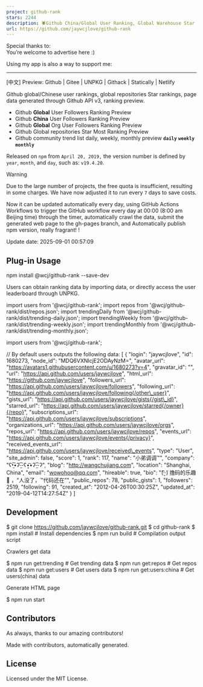 ```yaml
---
project: github-rank
stars: 2244
description: 🕷️Github China/Global User Ranking, Global Warehouse Star Ranking (Github Action is automatically updated daily).
url: https://github.com/jaywcjlove/github-rank
---
```


Special thanks to:  
You’re welcome to advertise here :)  
  
Using my app is also a way to support me:  
  
  

* * *

\[中文\] Preview: Github | Gitee | UNPKG | Githack | Statically | Netlify

Github global/Chinese user rankings, global repositories Star rankings, page data generated through Github API v3, ranking preview.

-   Github **Global** User Followers Ranking Preview
-   Github **China** User Followers Ranking Preview
-   Github **Global** Org User Followers Ranking Preview
-   Github Global repositories Star Most Ranking Preview
-   Github community trend list daily, weekly, monthly preview **`daily`** **`weekly`** **`monthly`**

Released on `npm` from `April 20, 2019,` the version number is defined by `year`, `month`, and `day`, such as: `v19.4.20`.

Warning

Due to the large number of projects, the free quota is insufficient, resulting in some charges. We have now adjusted it to run every `7` days to save costs.

Now it can be updated automatically every day, using GitHub Actions Workflows to trigger the GitHub workflow every day at 00:00 (8:00 am Beijing time) through the timer, automatically crawl the data, submit the generated web page to the gh-pages branch, and Automatically publish npm version, really fragrant! !

Update date: 2025-09-01 00:57:09

Plug-in Usage
-------------

npm install @wcj/github-rank --save-dev

Users can obtain ranking data by importing data, or directly access the user leaderboard through UNPKG.

import users from '@wcj/github-rank';
import repos from '@wcj/github-rank/dist/repos.json';
import trendingDaily from '@wcj/github-rank/dist/trending-daily.json';
import trendingWeekly from '@wcj/github-rank/dist/trending-weekly.json';
import trendingMonthly from '@wcj/github-rank/dist/trending-monthly.json';

import users from '@wcj/github-rank';

// By default users outputs the following data:
\[
  {
    "login": "jaywcjlove",
    "id": 1680273,
    "node\_id": "MDQ6VXNlcjE2ODAyNzM=",
    "avatar\_url": "https://avatars1.githubusercontent.com/u/1680273?v=4",
    "gravatar\_id": "",
    "url": "https://api.github.com/users/jaywcjlove",
    "html\_url": "https://github.com/jaywcjlove",
    "followers\_url": "https://api.github.com/users/jaywcjlove/followers",
    "following\_url": "https://api.github.com/users/jaywcjlove/following{/other\_user}",
    "gists\_url": "https://api.github.com/users/jaywcjlove/gists{/gist\_id}",
    "starred\_url": "https://api.github.com/users/jaywcjlove/starred{/owner}{/repo}",
    "subscriptions\_url": "https://api.github.com/users/jaywcjlove/subscriptions",
    "organizations\_url": "https://api.github.com/users/jaywcjlove/orgs",
    "repos\_url": "https://api.github.com/users/jaywcjlove/repos",
    "events\_url": "https://api.github.com/users/jaywcjlove/events{/privacy}",
    "received\_events\_url": "https://api.github.com/users/jaywcjlove/received\_events",
    "type": "User",
    "site\_admin": false,
    "score": 1,
    "rank": 117,
    "name": "小弟调调™",
    "company": "ʕ•̫͡•ʔ-̫͡-ʕ•͓͡•ʔ-̫͡-ʔ",
    "blog": "http://wangchujiang.com",
    "location": "Shanghai, China",
    "email": "wowohoo@qq.com",
    "hireable": true,
    "bio": "(͡·̮̃·̃) 撸码的乐趣 💯 ，“人没了，™代码还在”",
    "public\_repos": 78,
    "public\_gists": 1,
    "followers": 2519,
    "following": 91,
    "created\_at": "2012-04-26T00:30:25Z",
    "updated\_at": "2019-04-12T14:27:54Z"
  }
\]

Development
-----------

$ git clone https://github.com/jaywcjlove/github-rank.git
$ cd github-rank
$ npm install   # Install dependencies
$ npm run build # Compilation output script

Crawlers get data

$ npm run get:trending    # Get trending data
$ npm run get:repos       # Get repos data
$ npm run get:users       # Get users data
$ npm run get:users:china # Get users(china) data

Generate HTML page

$ npm run start

Contributors
------------

As always, thanks to our amazing contributors!

Made with contributors, automatically generated.

License
-------

Licensed under the MIT License.

